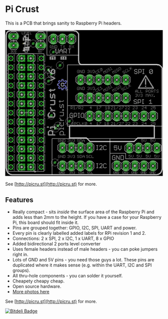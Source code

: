 Pi Crust
========

This is a PCB that brings sanity to Raspberry Pi headers.

![Pi Crust PCB Layout](https://raw.githubusercontent.com/ok1cdj/pi-crust/master/images/pcb.png)

See [http://picru.st](http://picru.st) for more.

Features
--------

*   Really compact - sits *inside* the surface area of the Raspberry Pi and adds less than 2mm to the height. If you have a case for your Raspberry Pi, this board should fit inside it.
*   Pins are grouped together: GPIO, I2C, SPI, UART and power.
*   Every pin is clearly labelled added labels for RPi revision 1 and 2.
*   Connections: 2 x SPI, 2 x I2C, 1 x UART, 8 x GPIO
*   Added bidirectional 2 ports level converter
*   Uses female headers instead of male headers - you can poke jumpers right in.
*   Lots of GND and 5V pins - you need those guys a lot. These pins are duplicated where it makes sense (e.g. within the UART, I2C and SPI groups).
*   All thru-hole components - you can solder it yourself.
*   Cheapety cheapy cheap.
*   Open source hardware.
*   [More photos here](http://todayimade.co/items/joe-walnes-made-a-tiny-breakout-board-for-raspberry-pi)

See [http://picru.st](http://picru.st) for more.




[![Bitdeli Badge](https://d2weczhvl823v0.cloudfront.net/joewalnes/pi-crust/trend.png)](https://bitdeli.com/free "Bitdeli Badge")

